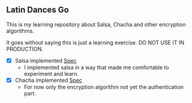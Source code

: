 ## Latin Dances Go

This is my learning repository about Salsa, Chacha and other encryption algorithms.

It goes without saying this is just a learning exercise. DO NOT USE IT IN PRODUCTION.

- [X] Salsa implemented [Spec](https://cr.yp.to/snuffle.html)
    - I implemented salsa in a way that made me comfortable to experiment and learn.
- [X] Chacha implemented [Spec](https://www.rfc-editor.org/rfc/rfc8439)
    - For now only the encryption algorithm not yet the authentication part.
